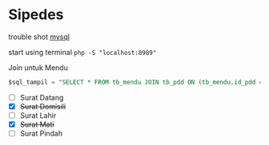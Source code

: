 # Sipedes
trouble shot [mysql](https://nicolasbouliane.com/blog/how-to-fix-the-1046-no-database-selected-error-in-phpmyadmin)

start using terminal
`php -S "localhost:8989"`


Join untuk Mendu
```sql
$sql_tampil = "SELECT * FROM tb_mendu JOIN tb_pdd ON (tb_mendu.id_pdd = tb_pdd.id_pend)";
```

- [ ] Surat Datang
- [x] ~~Surat Domisili~~
- [ ] Surat Lahir
- [x] ~~Surat Mati~~
- [ ] Surat Pindah
